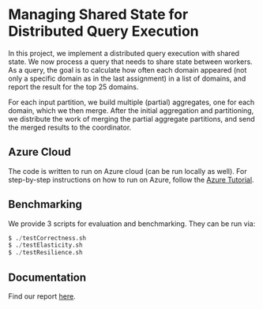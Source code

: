 # Managing Shared State for Distributed Query Execution

In this project, we implement a distributed query execution with shared state. 
We now process a query that needs to share state between workers. 
As a query, the goal is to calculate how often each domain appeared (not only a specific domain as in the last
assignment) in a list of domains, and report the result for the top 25 domains.

For each input partition, we build multiple (partial) aggregates, one for each domain, which we then merge.
After the initial aggregation and partitioning, we distribute the work of merging the partial aggregate partitions, and
send the merged results to the coordinator.

## Azure Cloud

The code is written to run on Azure cloud (can be run locally as well). For step-by-step instructions on how to run on Azure, follow the [Azure Tutorial](./AZURE_TUTORIAL.md).

## Benchmarking

We provide 3 scripts for evaluation and benchmarking. They can be run via:

```s
$ ./testCorrectness.sh
$ ./testElasticity.sh
$ ./testResilience.sh
```

## Documentation

Find our report [here](./report.pdf).
